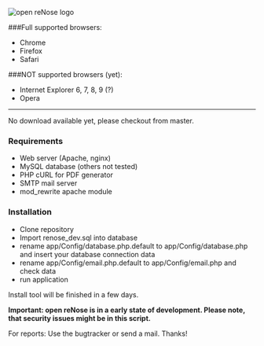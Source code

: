 ![open reNose logo](http://img.ptz.so/renose.png)


###Full supported browsers:
* Chrome
* Firefox
* Safari

###NOT supported browsers (yet):
* Internet Explorer 6, 7, 8, 9 (?)
* Opera

---
No download available yet, please checkout from master.

### Requirements
* Web server (Apache, nginx)
* MySQL database (others not tested)
* PHP cURL for PDF generator
* SMTP mail server
* mod_rewrite apache module

### Installation
* Clone repository
* Import renose_dev.sql into database
* rename app/Config/database.php.default to app/Config/database.php and insert your database connection data
* rename app/Config/email.php.default to app/Config/email.php and check data
* run application

Install tool will be finished in a few days.


**Important: open reNose is in a early state of development. Please note, that security issues might be in this script.**

For reports: Use the bugtracker or send a mail. Thanks!